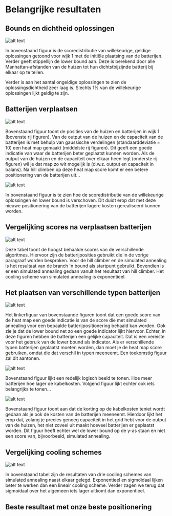 # Belangrijke resultaten

## Bounds en dichtheid oplossingen

![alt text](Figures/distribution_normal.png)

In bovenstaand figuur is de scoredistributie van willekeurige, geldige oplossingen
getoond voor wijk 1 met de initiële plaatsing van de batterijen. Verder geeft
stippellijn de lower bound aan. Deze is berekend door alle Manhattan-afstanden
van de huizen tot hun dichtstbijzijnde batterij bij elkaar op te tellen.

Verder is aan het aantal ongeldige oplossingen te zien de oplossingsdichtheid
zeer laag is. Slechts 1% van de willekeurige oplossingen lijkt geldig te zijn.

## Batterijen verplaatsen

![alt text](Figures/reposition_hillclimber.png)

Bovenstaand figuur toont de posities van de huizen en batterijen in wijk 1 (bovenste
rij figuren). Van de output van de huizen en de capaciteit van de batterijen is
met behulp van gaussische verdelingen (standaarddeviatie = 10) een heat map gemaakt
(middelste rij figuren). Dit geeft een goede indicatie van waar de batterijen beter
geplaatst kunnen worden. Als de output van de huizen en de capaciteit over elkaar
heen legt (onderste rij figuren) wil je dat map zo wit mogelijk is (d.w.z. output
en capaciteit in balans). Na hill climben op deze heat map score komt er een betere
positionering van de batterijen uit...

![alt text](Figures/distribution_replace.png)

In bovenstaand figuur is te zien hoe de scoredistributie van de willekeurige
oplossingen én lower bound is verschoven. Dit duidt erop dat met deze nieuwe
positionering van de batterijen lagere kosten gerealiseerd kunnen worden.

## Vergelijking scores na verplaatsen batterijen

![alt text](Figures/results_table_1.png)

Deze tabel toont de hoogst behaalde scores van de verschillende algoritmes. Hiervoor
zijn de batterijposities gebruikt die in de vorige paragraaf worden besproken.
Voor de hill climber en de simulated annealing is het resultaat van de branch 'n bound
als startpunt gebruikt. Bovendien is er een simulated annealing gedaan vanuit het
resultaat van hill climber. Het cooling scheme van simulated annealing is exponentieel.

## Het plaatsen van verschillende typen batterijen

![alt text](Figures/Sigma_experiments/heat_simannealing_sigma10_2.png)

Het linkerfiguur van bovenstaande figuren toont dat een goede score van de
heat map een goede indicatie is van de score die met simulated annealing voor een
bepaalde batterijpositionering behaald kan worden. Ook zie je dat de lower bound
net zo een goede indicator lijkt hiervoor. Echter, in deze figuren hebben de batterijen
een gelijke capaciteit. Dat is een vereiste voor het gebruik van de lower bound
als indicator. Als er verschillende typen batterijen geplaatst moeten worden, dan
moet je de heat map score gebruiken, omdat die dat verschil in typen meeneemt.
Een toekomstig figuur zal dit aantonen.

![alt text](Figures/n_batteries_vs_cable_cost.png)

Bovenstaand figuur lijkt een redelijk logisch beeld te tonen. Hoe meer batterijen
hoe lager de kabelkosten. Volgend figuur lijkt echter ook iets belangrijks te tonen...

![alt text](Figures/n_batteries_vs_lower_bound_2.png)

Bovenstaand figuur toont aan dat de korting op de kabelkosten teniet wordt gedaan
als je ook de kosten van de batterijen meeneemt. Hierdoor lijkt het erop dat, zolang
je precies genoeg capaciteit in het grid hebt voor de output van de huizen, het niet
zoveel uit maakt hoeveel batterijen er geplaatst worden. Dit figuur heeft echter
wel de lower bound op de y-as staan en niet een score van, bijvoorbeeld, simulated
annealing.

## Vergelijking cooling schemes

![alt text](Figures/results_table_2.png)

In bovenstaand tabel zijn de resultaten van drie cooling schemes van simulated
annealing naast elkaar gelegd. Exponentieel en sigmoïdaal lijken beter te werken
dan een lineair cooling scheme. Verder zagen we terug dat sigmoïdaal over het
algemeen iets lager uitkomt dan exponentieel.

## Beste resultaat met onze beste positionering
